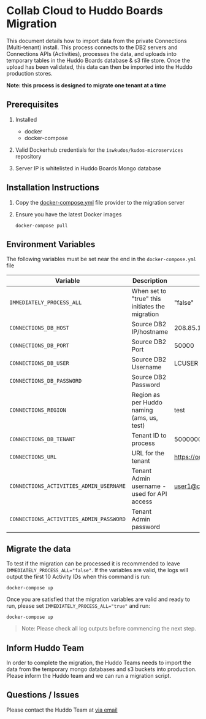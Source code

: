 # Collab Cloud to Huddo Boards Migration

This document details how to import data from the private Connections (Multi-tenant) install. This process connects to the DB2 servers and Connections APIs (Activities), processes the data, and uploads into temporary tables in the Huddo Boards database & s3 file store. Once the upload has been validated, this data can then be imported into the Huddo production stores.

**Note: this process is designed to migrate one tenant at a time**

## Prerequisites

1. Installed

      - docker
      - docker-compose

1. Valid Dockerhub credentials for the `iswkudos/kudos-microservices` repository

1. Server IP is whitelisted in Huddo Boards Mongo database

## Installation Instructions

1.  Copy the [docker-compose.yml](https://github.com/isw-kudos/devops/blob/master/boards/cloudmigration/docker-compose.yml) file provider to the migration server

1.  Ensure you have the latest Docker images

        docker-compose pull

## Environment Variables

The following variables must be set near the end in the `docker-compose.yml` file

| Variable                                | Description                                     | Example                          |
| --------------------------------------- | ----------------------------------------------- | -------------------------------- |
| `IMMEDIATELY_PROCESS_ALL`               | When set to "true" this initiates the migration | "false"                          |
| `CONNECTIONS_DB_HOST`                   | Source DB2 IP/hostname                          | 208.85.191.12                    |
| `CONNECTIONS_DB_PORT`                   | Source DB2 Port                                 | 50000                            |
| `CONNECTIONS_DB_USER`                   | Source DB2 Username                             | LCUSER                           |
| `CONNECTIONS_DB_PASSWORD`               | Source DB2 Password                             |                                  |
| `CONNECTIONS_REGION`                    | Region as per Huddo naming (ams, us, test)      | test                             |
| `CONNECTIONS_DB_TENANT`                 | Tenant ID to process                            | 5000000001                       |
| `CONNECTIONS_URL`                       | URL for the tenant                              | https://orga.testna.collab.cloud |
| `CONNECTIONS_ACTIVITIES_ADMIN_USERNAME` | Tenant Admin username - used for API access     | user1@orga.com.au                |
| `CONNECTIONS_ACTIVITIES_ADMIN_PASSWORD` | Tenant Admin password                           |                                  |

## Migrate the data

To test if the migration can be processed it is recommended to leave `IMMEDIATELY_PROCESS_ALL="false"`. If the variables are valid, the logs will output the first 10 Activity IDs when this command is run:

    docker-compose up

Once you are satisfied that the migration variables are valid and ready to run, please set `IMMEDIATELY_PROCESS_ALL="true"` and run:

    docker-compose up

> Note: Please check all log outputs before commencing the next step.

## Inform Huddo Team

In order to complete the migration, the Huddo Teams needs to import the data from the temporary mongo databases and s3 buckets into production. Please inform the Huddo team and we can run a migration script.

## Questions / Issues

Please contact the Huddo Team at <a href="mailto:support@huddo.com?subject=Migration: plz send help">via email</a>
